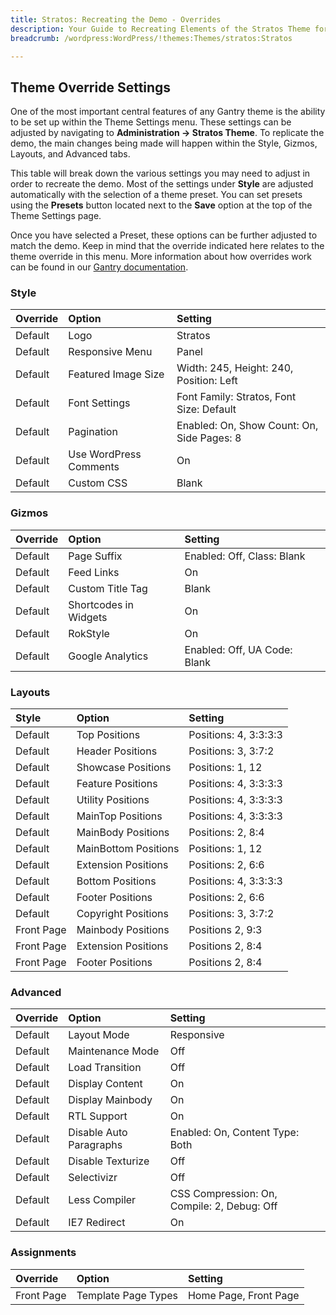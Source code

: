 ```yaml
---
title: Stratos: Recreating the Demo - Overrides
description: Your Guide to Recreating Elements of the Stratos Theme for WordPress
breadcrumb: /wordpress:WordPress/!themes:Themes/stratos:Stratos

---
```


Theme Override Settings
-----

One of the most important central features of any Gantry theme is the ability to be set up within the Theme Settings menu. These settings can be adjusted by navigating to **Administration -> Stratos Theme**. To replicate the demo, the main changes being made will happen within the Style, Gizmos, Layouts, and Advanced tabs.

This table will break down the various settings you may need to adjust in order to recreate the demo. Most of the settings under **Style** are adjusted automatically with the selection of a theme preset. You can set presets using the **Presets** button located next to the **Save** option at the top of the Theme Settings page.

Once you have selected a Preset, these options can be further adjusted to match the demo. Keep in mind that the override indicated here relates to the theme override in this menu. More information about how overrides work can be found in our [Gantry documentation][override].

### Style

| Override |         Option         |                  Setting                   |
| :------- | :--------------------- | :----------------------------------------- |
| Default  | Logo                   | Stratos                                    |
| Default  | Responsive Menu        | Panel                                      |
| Default  | Featured Image Size    | Width: 245, Height: 240, Position: Left    |
| Default  | Font Settings          | Font Family: Stratos, Font Size: Default   |
| Default  | Pagination             | Enabled: On, Show Count: On, Side Pages: 8 |
| Default  | Use WordPress Comments | On                                         |
| Default  | Custom CSS             | Blank                                      |

### Gizmos

| Override |         Option        |           Setting            |
| :------- | :-------------------- | :--------------------------- |
| Default  | Page Suffix           | Enabled: Off, Class: Blank   |
| Default  | Feed Links            | On                           |
| Default  | Custom Title Tag      | Blank                        |
| Default  | Shortcodes in Widgets | On                           |
| Default  | RokStyle              | On                           |
| Default  | Google Analytics      | Enabled: Off, UA Code: Blank |

### Layouts

|   Style    |        Option        |        Setting        |
| :--------- | :------------------- | :-------------------- |
| Default    | Top Positions        | Positions: 4, 3:3:3:3 |
| Default    | Header Positions     | Positions: 3, 3:7:2   |
| Default    | Showcase Positions   | Positions: 1, 12      |
| Default    | Feature Positions    | Positions: 4, 3:3:3:3 |
| Default    | Utility Positions    | Positions: 4, 3:3:3:3 |
| Default    | MainTop Positions    | Positions: 4, 3:3:3:3 |
| Default    | MainBody Positions   | Positions: 2, 8:4     |
| Default    | MainBottom Positions | Positions: 1, 12      |
| Default    | Extension Positions  | Positions: 2, 6:6     |
| Default    | Bottom Positions     | Positions: 4, 3:3:3:3 |
| Default    | Footer Positions     | Positions: 2, 6:6     |
| Default    | Copyright Positions  | Positions: 3, 3:7:2   |
| Front Page | Mainbody Positions   | Positions 2, 9:3      |
| Front Page | Extension Positions  | Positions 2, 8:4      |
| Front Page | Footer Positions     | Positions 2, 8:4      |

### Advanced

| Override |          Option         |                   Setting                   |
| :------- | :---------------------- | :------------------------------------------ |
| Default  | Layout Mode             | Responsive                                  |
| Default  | Maintenance Mode        | Off                                         |
| Default  | Load Transition         | Off                                         |
| Default  | Display Content         | On                                          |
| Default  | Display Mainbody        | On                                          |
| Default  | RTL Support             | On                                          |
| Default  | Disable Auto Paragraphs | Enabled: On, Content Type: Both             |
| Default  | Disable Texturize       | Off                                         |
| Default  | Selectivizr             | Off                                         |
| Default  | Less Compiler           | CSS Compression: On, Compile: 2, Debug: Off |
| Default  | IE7 Redirect            | On                                          |

### Assignments

|  Override  |        Option       |        Setting        |
| :--------- | :------------------ | :-------------------- |
| Front Page | Template Page Types | Home Page, Front Page |

[demo]: assets/Stratos2.jpeg
[menu]: ../../start/menu.md
[override]: http://gantry-framework.org/documentation/wordpress/configure/